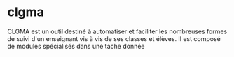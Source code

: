 # clgma
CLGMA est un outil destiné à automatiser et faciliter les nombreuses formes de suivi d'un enseignant vis à vis de ses classes et élèves.
Il est composé de modules spécialisés dans une tache donnée
